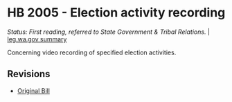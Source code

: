 # HB 2005 - Election activity recording
*Status: First reading, referred to State Government & Tribal Relations.* | [leg.wa.gov summary](https://app.leg.wa.gov/billsummary?BillNumber=2005&Year=2021)

Concerning video recording of specified election activities.

## Revisions
* [Original Bill](1/)